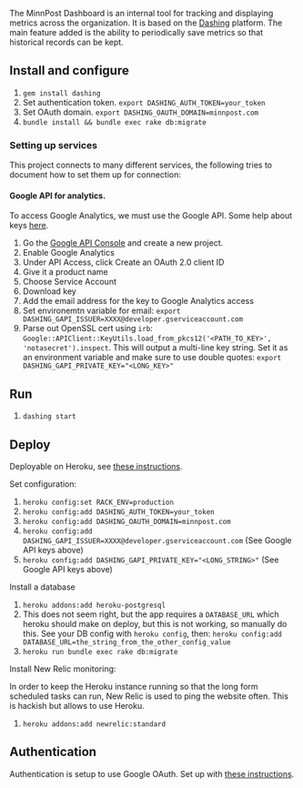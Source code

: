 The MinnPost Dashboard is an internal tool for tracking and displaying metrics across the organization.  It is based on the [Dashing](http://shopify.github.com/dashing) platform.  The main feature added is the ability to periodically save metrics so that historical records can be kept.

## Install and configure

1. `gem install dashing`
1. Set authentication token.  `export DASHING_AUTH_TOKEN=your_token`
1. Set OAuth domain.  `export DASHING_OAUTH_DOMAIN=minnpost.com`
1. `bundle install && bundle exec rake db:migrate`

### Setting up services

This project connects to many different services, the following tries to document how to set them up for connection:

#### Google API for analytics.

To access Google Analytics, we must use the Google API.  Some help about keys [here](http://ar.zu.my/how-to-store-private-key-files-in-heroku/).

1. Go the [Google API Console](https://code.google.com/apis/console/) and create a new project.
1. Enable Google Analytics
1. Under API Access, click Create an OAuth 2.0 client ID
1. Give it a product name
1. Choose Service Account
1. Download key
1. Add the email address for the key to Google Analytics access
1. Set environemtn variable for email: `export DASHING_GAPI_ISSUER=XXXX@developer.gserviceaccount.com`
1. Parse out OpenSSL cert using `irb`: `Google::APIClient::KeyUtils.load_from_pkcs12('<PATH_TO_KEY>', 'notasecret').inspect`.  This will output a multi-line key string.  Set it as an environment variable and make sure to use double quotes: `export DASHING_GAPI_PRIVATE_KEY="<LONG_KEY>"`

## Run

1. `dashing start`

## Deploy

Deployable on Heroku, see [these instructions](https://github.com/Shopify/dashing/wiki/How-to%3A-Deploy-to-Heroku).

Set configuration:

1. `heroku config:set RACK_ENV=production`
1. `heroku config:add DASHING_AUTH_TOKEN=your_token`
1. `heroku config:add DASHING_OAUTH_DOMAIN=minnpost.com`
1. `heroku config:add DASHING_GAPI_ISSUER=XXXX@developer.gserviceaccount.com` (See Google API keys above)
1. `heroku config:add DASHING_GAPI_PRIVATE_KEY="<LONG_STRING>"` (See Google API keys above)
    
Install a database

1. `heroku addons:add heroku-postgresql`
1. This does not seem right, but the app requires a `DATABASE_URL` which heroku should make on deploy, but this is not working, so manually do this.  See your DB config with `heroku config`, then: `heroku config:add DATABASE_URL=the_string_from_the_other_config_value`
1. `heroku run bundle exec rake db:migrate`

Install New Relic monitoring:

In order to keep the Heroku instance running so that the long form scheduled tasks can run, New Relic is used to ping the website often.  This is hackish but allows to use Heroku.

1. `heroku addons:add newrelic:standard`


## Authentication

Authentication is setup to use Google OAuth.  Set up with [these instructions](https://github.com/Shopify/dashing/wiki/How-to%3A-Add-authentication#authenticating-with-google-apps).